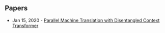 ## Papers
- Jan 15, 2020 - [Parallel Machine Translation with Disentangled Context Transformer](https://arxiv.org/abs/2001.05136)